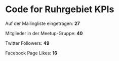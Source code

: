 # Code for Ruhrgebiet KPIs

Auf der Mailingliste eingetragen: **27**

Mitglieder in der Meetup-Gruppe: **40**

Twitter Followers: **49**

Facebook Page Likes: **16**
